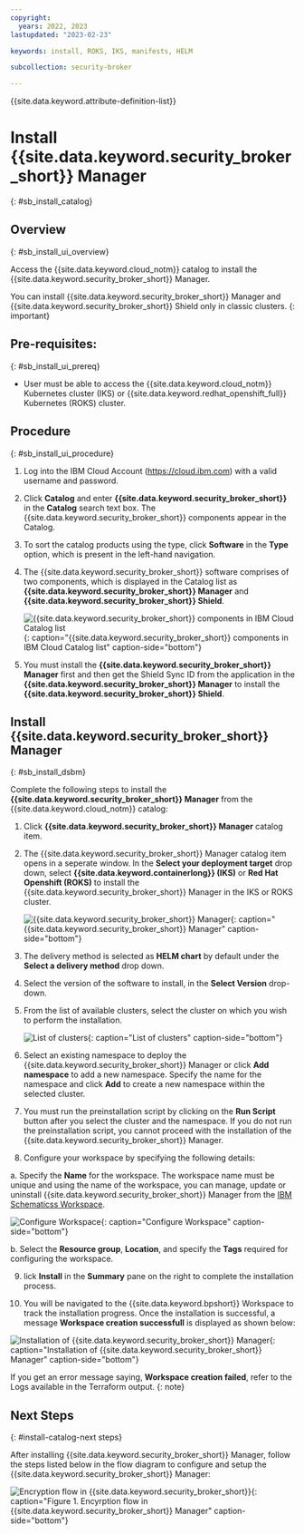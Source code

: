 ```yaml
---
copyright:
  years: 2022, 2023
lastupdated: "2023-02-23"

keywords: install, ROKS, IKS, manifests, HELM

subcollection: security-broker

---
```


{{site.data.keyword.attribute-definition-list}}

# Install {{site.data.keyword.security_broker_short}} Manager
{: #sb_install_catalog}

## Overview
{: #sb_install_ui_overview}

Access the {{site.data.keyword.cloud_notm}} catalog to install the {{site.data.keyword.security_broker_short}} Manager.

You can install {{site.data.keyword.security_broker_short}} Manager and {{site.data.keyword.security_broker_short}} Shield only in classic clusters.
{: important}

## Pre-requisites:
{: #sb_install_ui_prereq}

-   User must be able to access the {{site.data.keyword.cloud_notm}} Kubernetes cluster (IKS) or {{site.data.keyword.redhat_openshift_full}} Kubernetes (ROKS) cluster.

## Procedure
{: #sb_install_ui_procedure}

1. Log into the IBM Cloud Account (https://cloud.ibm.com) with a valid username and password.

2. Click **Catalog** and enter **{{site.data.keyword.security_broker_short}}** in the **Catalog**
    search text box. The {{site.data.keyword.security_broker_short}} components appear in the Catalog.
   
3. To sort the catalog products using the type, click **Software** in the **Type** option, which is present in the left-hand navigation.

4. The {{site.data.keyword.security_broker_short}} software comprises of two components, which is displayed in the Catalog list as **{{site.data.keyword.security_broker_short}} Manager** and **{{site.data.keyword.security_broker_short}} Shield**.

   ![{{site.data.keyword.security_broker_short}} components in IBM Cloud Catalog list](../images/catalog_items.svg){: caption="{{site.data.keyword.security_broker_short}} components in IBM Cloud Catalog list" caption-side="bottom"}

5. You must install the **{{site.data.keyword.security_broker_short}} Manager** first and then get the Shield Sync ID from the application in the **{{site.data.keyword.security_broker_short}} Manager** to install the **{{site.data.keyword.security_broker_short}} Shield**.

## Install **{{site.data.keyword.security_broker_short}} Manager**
{: #sb_install_dsbm}

Complete the following steps to install the **{{site.data.keyword.security_broker_short}} Manager** from the {{site.data.keyword.cloud_notm}} catalog:

1. Click **{{site.data.keyword.security_broker_short}} Manager** catalog item.

2. The {{site.data.keyword.security_broker_short}} Manager catalog item opens in a seperate window. In the **Select your deployment target** drop down, select **{{site.data.keyword.containerlong}} (IKS)** or **Red Hat Openshift (ROKS)** to install the {{site.data.keyword.security_broker_short}} Manager in the IKS or ROKS cluster.

   ![{{site.data.keyword.security_broker_short}} Manager](../images/dep_target.svg){: caption="{{site.data.keyword.security_broker_short}} Manager" caption-side="bottom"}

3. The delivery method is selected as **HELM chart** by default under the **Select a delivery method** drop down.

4. Select the version of the software to install, in the **Select Version** drop-down.

5. From the list of available clusters, select the cluster on which you wish to perform the installation.

   ![List of clusters](../images/clusters.svg){: caption="List of clusters" caption-side="bottom"}

6. Select an existing namespace to deploy the {{site.data.keyword.security_broker_short}} Manager or click **Add namespace** to add a new namespace. Specify the name for the namespace and click **Add** to create a new namespace within the selected cluster.

7. You must run the preinstallation script by clicking on the **Run Script** button after you select the cluster and the namespace. If you do not run the preinstallation script, you cannot proceed with the installation of the {{site.data.keyword.security_broker_short}} Manager.

8. Configure your workspace by specifying the following details:

a. Specify the **Name** for the workspace. The workspace name must be unique and using the name of the workspace, you can manage, update or uninstall {{site.data.keyword.security_broker_short}} Manager from the [IBM Schematicss Workspace](https://cloud.ibm.com/schematics/workspaces).

   ![Configure Workspace](../images/workspace.svg){: caption="Configure Workspace" caption-side="bottom"}

b. Select the **Resource group**, **Location**, and specify the **Tags** required for configuring the workspace.

9.  lick **Install** in the **Summary** pane on the right to complete the installation process.

10. You will be navigated to the {{site.data.keyword.bpshort}} Workspace to track the installation progress. Once the installation is successful, a message **Workspace creation successfull** is displayed as shown below:

   ![Installation of {{site.data.keyword.security_broker_short}} Manager](../images/install_success.svg){: caption="Installation of {{site.data.keyword.security_broker_short}} Manager" caption-side="bottom"}
   
   If you get an error message saying,  **Workspace creation failed**, refer to the Logs available in the Terraform output.
   {: note}

## Next Steps
{: #install-catalog-next steps}

After installing {{site.data.keyword.security_broker_short}} Manager, follow the steps listed below in the flow diagram to configure and setup the {{site.data.keyword.security_broker_short}} Manager:

![Encryption flow in {{site.data.keyword.security_broker_short}}](../images/sb_userflow.svg){: caption="Figure 1. Encyrption flow in {{site.data.keyword.security_broker_short}} Manager" caption-side="bottom"}






